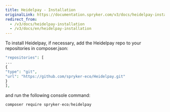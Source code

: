 ```yaml
---
title: Heidelpay - Installation
originalLink: https://documentation.spryker.com/v3/docs/heidelpay-installation
redirect_from:
  - /v3/docs/heidelpay-installation
  - /v3/docs/en/heidelpay-installation
---
```


To install Heidelpay, if necessary, add  the Heidelpay repo to your repositories in composer.json:

 ```php
 "repositories": [
 ...
 {
 "type": "git",
 "url": "https://github.com/spryker-eco/Heidelpay.git"
 }
 ],
 ```

and run the following console command:
```php
composer require spryker-eco/heidelpay
```
